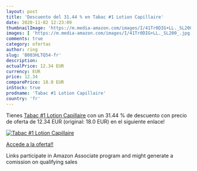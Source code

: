 ```yaml
---
layout: post
title: 'Descuento del 31.44 % en Tabac #1 Lotion Capillaire'
date: 2020-11-02 12:23:09
thumbnailImage: 'https://m.media-amazon.com/images/I/41Tr0DIG+LL._SL200_.jpg'
images: [ 'https://m.media-amazon.com/images/I/41Tr0DIG+LL._SL200_.jpg' ]
comments: true
category: ofertas
author: ring
slug: 'B003HLTQ54-fr'
description:
actualPrice: 12.34 EUR
currency: EUR
price: 12.34
comparePrice: 18.0 EUR
inStock: true
prodname: 'Tabac #1 Lotion Capillaire'
country: 'fr'
---
```


Tienes [Tabac #1 Lotion Capillaire](https://www.amazon.fr/dp/B003HLTQ54/?tag=tolees0d-21) con un 31.44 % de descuento con precio de oferta de 12.34 EUR (original: 18.0 EUR) en el siguiente enlace!

[![Tabac #1 Lotion Capillaire](https://m.media-amazon.com/images/I/41Tr0DIG+LL._SL200_.jpg)](https://www.amazon.fr/dp/B003HLTQ54/?tag=tolees0d-21)

[Accede a la oferta!!](https://www.amazon.fr/dp/B003HLTQ54/?tag=tolees0d-21)

Links participate in Amazon Associate program and might generate a comission on qualifying sales


